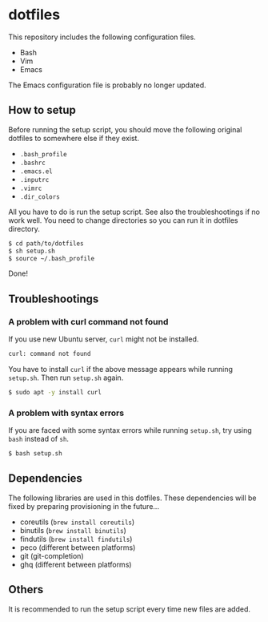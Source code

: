 # dotfiles
This repository includes the following configuration files.

* Bash
* Vim
* Emacs

The Emacs configuration file is probably no longer updated.

## How to setup
Before running the setup script, you should move the following original dotfiles to somewhere else if they exist.

* `.bash_profile`
* `.bashrc`
* `.emacs.el`
* `.inputrc`
* `.vimrc`
* `.dir_colors`

All you have to do is run the setup script. See also the troubleshootings if no work well. You need to change directories so you can run it in dotfiles directory.

```bash
$ cd path/to/dotfiles
$ sh setup.sh
$ source ~/.bash_profile
```

Done!

## Troubleshootings
### A problem with curl command not found
If you use new Ubuntu server, `curl` might not be installed.

```bash
curl: command not found
```

You have to install `curl` if the above message appears while running `setup.sh`. Then run `setup.sh` again.

```bash
$ sudo apt -y install curl
```

### A problem with syntax errors
If you are faced with some syntax errors while running `setup.sh`, try using `bash` instead of `sh`.

```bash
$ bash setup.sh
```

## Dependencies
The following libraries are used in this dotfiles. These dependencies will be fixed by preparing provisioning in the future...

* coreutils (`brew install coreutils`)
* binutils (`brew install binutils`)
* findutils (`brew install findutils`)
* peco (different between platforms)
* git (git-completion)
* ghq (different between platforms)

## Others
It is recommended to run the setup script every time new files are added.
